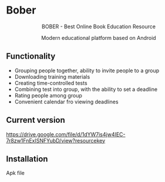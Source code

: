 # Bober

<p align="middle">
  BOBER - Best Online Book Education Resource
</p>
<p align="middle">
  Modern educational platform based on Android
</p>


## Functionality
- Grouping people together, ability to invite people to a group
- Downloading training materials
- Creating time-controlled tests
- Combining test into group, with the ability to set a deadline
- Rating people among group
- Convenient calendar fro viewing deadlines

## Current version
https://drive.google.com/file/d/1dYW7is4jw4IEC-7r8zw1FnExISNFYubD/view?resourcekey

## Installation
Apk file

